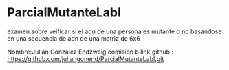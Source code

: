# ParcialMutanteLabI
examen sobre veificar si el adn de una persona es mutante o no basandose en una secuencia de adn de una matriz de 6x6

Nombre:Julián Gonzalez Endzweig
comision b
link github : https://github.com/juliangonend/ParcialMutanteLabI.git